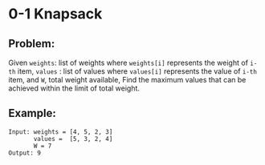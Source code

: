 # 0-1 Knapsack

## Problem:

Given `weights`: list of weights where `weights[i]` represents the weight of `i-th` item,
`values` : list of values where `values[i]` represents the value of `i-th` item,
and `W`, total weight available,
Find the maximum values that can be achieved within the limit of total weight.

## Example:

```
Input: weights = [4, 5, 2, 3]
       values =  [5, 3, 2, 4]
       W = 7
Output: 9
```
